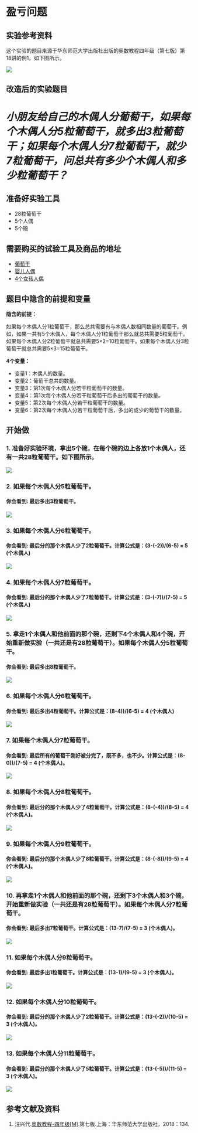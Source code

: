 ﻿# 盈亏问题

## 实验参考资料

这个实验的题目来源于华东师范大学出版社出版的奥数教程四年级（第七版）第18讲的例1，如下图所示。

![](/images/奥数/四年级/盈亏问题/盈亏问题-奥数教程4年级-p134.jpg)

## 改造后的实验题目

# *小朋友给自己的木偶人分葡萄干，如果每个木偶人分5粒葡萄干，就多出3粒葡萄干；如果每个木偶人分7粒葡萄干，就少7粒葡萄干，问总共有多少个木偶人和多少粒葡萄干？* #

## 准备好实验工具
- 28粒葡萄干
- 5个人偶
- 5个碗

## 需要购买的试验工具及商品的地址

- [葡萄干](https://detail.tmall.com/item.htm?spm=a230r.1.14.1.40636d3dYLxgQF&id=577063657864&cm_id=140105335569ed55e27b&abbucket=9&skuId=4225045178307)
- [婴儿人偶](https://item.taobao.com/item.htm?spm=a1z0d.6639537.1997196601.55.7a497484xfOZhu&id=547382002201)
- [4个女孩人偶](https://item.taobao.com/item.htm?spm=a1z0d.6639537.1997196601.44.7a497484xfOZhu&id=586300727128)

## 题目中隐含的前提和变量

**隐含的前提：**

如果每个木偶人分1粒葡萄干，那么总共需要有与木偶人数相同数量的葡萄干。例如，如果一共有5个木偶人，每个木偶人分1粒葡萄干那么就总共需要5粒葡萄干。如果每个木偶人分2粒葡萄干就总共需要5×2=10粒葡萄干。如果每个木偶人分3粒葡萄干就总共需要5×3=15粒葡萄干。


**4个变量：**

- 变量1：木偶人的数量。
- 变量2：葡萄干总共的数量。
- 变量3：第1次每个木偶人分若干粒葡萄干的数量。
- 变量4：第1次每个木偶人分若干粒葡萄干后多出的葡萄干的数量。
- 变量5：第2次每个木偶人分若干粒葡萄干的数量。
- 变量6：第2次每个木偶人分若干粒葡萄干后，多出的或少的葡萄干的数量。

## 开始做

### 1. 准备好实验环境，拿出5个碗，在每个碗的边上各放1个木偶人，还有一共28粒葡萄干。如下图所示。

![](/images/奥数/四年级/盈亏问题/1a.jpg)

### 2. 如果每个木偶人分5粒葡萄干。

#### 你会看到: 最后多出3粒葡萄干。

![](/images/奥数/四年级/盈亏问题/2a.jpg)

### 3. 如果每个木偶人分6粒葡萄干。

#### 你会看到: 最后分的那个木偶人少了2粒葡萄干。计算公式是：(3-(-2))/(6-5) = 5 (个木偶人)

![](/images/奥数/四年级/盈亏问题/3a.jpg)

### 4. 如果每个木偶人分7粒葡萄干。

#### 你会看到: 最后分的那个木偶人少了7粒葡萄干。计算公式是：(3-(-7))/(7-5) = 5 (个木偶人)

![](/images/奥数/四年级/盈亏问题/4a.jpg)

### 5. 拿走1个木偶人和他前面的那个碗，还剩下4个木偶人和4个碗，开始重新做实验（一共还是有28粒葡萄干）。如果每个木偶人分5粒葡萄干。

#### 你会看到: 最后多出8粒葡萄干。

![](/images/奥数/四年级/盈亏问题/5a.jpg)

### 6. 如果每个木偶人分6粒葡萄干。

#### 你会看到: 最后多出4粒葡萄干。计算公式是：(8-4))/(6-5) = 4 (个木偶人)

![](/images/奥数/四年级/盈亏问题/6a.jpg)

### 7. 如果每个木偶人分7粒葡萄干。

#### 你会看到: 最后所有的葡萄干刚好被分完了，既不多，也不少。计算公式是：(8-0))/(7-5) = 4 (个木偶人)。

![](/images/奥数/四年级/盈亏问题/7a.jpg)

### 8. 如果每个木偶人分8粒葡萄干。

#### 你会看到: 最后分的那个木偶人少了4粒葡萄干。计算公式是：(8-(-4))/(8-5) = 4 (个木偶人)。

![](/images/奥数/四年级/盈亏问题/8a.jpg)

### 9. 如果每个木偶人分9粒葡萄干。

#### 你会看到: 最后分的那个木偶人少了8粒葡萄干。计算公式是：(8-(-8))/(9-5) = 4 (个木偶人)。

![](/images/奥数/四年级/盈亏问题/9a.jpg)

### 10. 再拿走1个木偶人和他前面的那个碗，还剩下3个木偶人和3个碗，开始重新做实验（一共还是有28粒葡萄干）。如果每个木偶人分7粒葡萄干。

#### 你会看到: 最后多出7粒葡萄干。计算公式是：(13-7)/(7-5) = 3 (个木偶人)。

![](/images/奥数/四年级/盈亏问题/10a.jpg)

### 11. 如果每个木偶人分9粒葡萄干。

#### 你会看到: 最后多出1粒葡萄干。计算公式是：(13-1)/(9-5) = 3 (个木偶人)。

![](/images/奥数/四年级/盈亏问题/11a.jpg)

### 12. 如果每个木偶人分10粒葡萄干。

#### 你会看到:  最后分的那个木偶人少了2粒葡萄干。计算公式是：(13-(-2))/(10-5) = 3 (个木偶人)。

![](/images/奥数/四年级/盈亏问题/12a.jpg)

### 13. 如果每个木偶人分11粒葡萄干。

#### 你会看到: 最后分的那个木偶人少了5粒葡萄干。计算公式是：(13-(-5))/(11-5) = 3 (个木偶人)。

![](/images/奥数/四年级/盈亏问题/13a.jpg)

## 参考文献及资料

1. 汪兴代.[奥数教程-四年级[M]](https://detail.tmall.com/item.htm?id=39617102182&spm=a1z09.2.0.0.14b52e8dIjDpBL&_u=tc6ncud215a).第七版.上海：华东师范大学出版社，2018：134.
